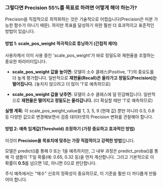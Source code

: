 ### 그렇다면 Precision 55%를 목표로 하려면 어떻게 해야 하는가?

Precision을 직접적으로 최적화하는 것은 기술적으로 어렵습니다(Precision은 미분 가능한 함수가 아니기 때문). 하지만 목표를 달성하기 위한 훨씬 더 효과적이고 표준적인 방법이 있습니다.

#### 방법 1: scale_pos_weight 적극적으로 튜닝하기 (간접적 제어)

사용자께서 이미 사용 중인 'scale_pos_weight'가 바로 정밀도와 재현율을 조절하는 중요한 파라미터입니다.

- **scale_pos_weight 값을 높이면:** 모델이 소수 클래스(Positive, '1')의 중요도를 더 높게 평가합니다. 일반적으로 **재현율(Recall)은 올라가고 정밀도(Precision)는 떨어집니다.** (놓치지 않으려고 더 많이 '1'로 예측하므로)
    
- **scale_pos_weight 값을 낮추면:** 모델이 소수 클래스에 덜 민감해집니다. 일반적으로 **재현율은 떨어지고 정밀도는 올라갑니다.** (더 확실할 때만 '1'로 예측하므로)
    

**실행 계획:** 이 scale_pos_weight_value를 1, 3, 5, 9 (현재 값) 뿐만 아니라 0.5, 0.8 등 다양한 값으로 변경해보면서 검증 데이터셋의 Precision 변화를 관찰해야 합니다.

#### 방법 2: 예측 임계값(Threshold) 조정하기 (가장 중요하고 효과적인 방법)

이것이 **Precision을 목표치에 맞추는 가장 직접적이고 강력한 방법**입니다.

모델은 predict()를 통해 0 또는 1을 예측하지만, 그 내부 과정은 predict_proba()를 통해 각 샘플이 '1'일 확률(예: 0.65, 0.32 등)을 먼저 계산합니다. 그리고 기본적으로 이 확률이 **0.5**를 넘으면 1로, 아니면 0으로 판단합니다.

주식 예측에서는 "매수" 신호의 정확성이 중요하므로, 이 기준을 훨씬 더 까다롭게 만들어야 합니다.